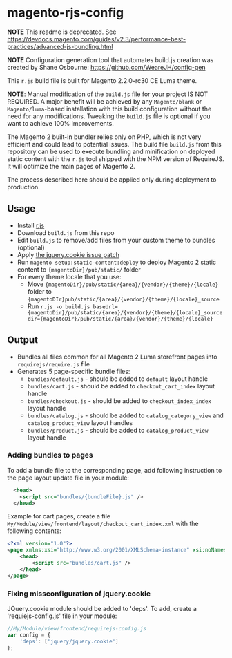 # magento-rjs-config

**NOTE** This readme is deprecated. See https://devdocs.magento.com/guides/v2.3/performance-best-practices/advanced-js-bundling.html

**NOTE** Configuration generation tool that automates build.js creation was created by Shane Osbourne: https://github.com/WeareJH/config-gen

This `r.js` build file is built for Magento 2.2.0-rc30 CE Luma theme.

**NOTE**: Manual modification of the `build.js` file for your project IS NOT REQUIRED. A major benefit will be achieved by any `Magento/blank` or `Magento/luma`-based installation with this build configuration without the need for any modifications. Tweaking the `build.js` file is optional if you want to achieve 100% improvements.

The Magento 2 built-in bundler relies only on PHP, which is not very efficient and could lead to potential issues. The build file `build.js` from this repository can be used to execute bundling and minification on deployed static content with the `r.js` tool shipped with the NPM version of RequireJS. It will optimize the main pages of Magento 2.

The process described here should be applied only during deployment to production.

## Usage
* Install [r.js](http://requirejs.org/docs/optimization.html)
* Download `build.js` from this repo
* Edit `build.js` to remove/add files from your custom theme to bundles (optional)
* Apply [the jquery.cookie issue patch](#fixing-missconfiguration-of-jquerycookie)
* Run `magento setup:static-content:deploy` to deploy Magento 2 static content to `{magentoDir}/pub/static/` folder
* For every theme locale that you use:
  * Move `{magentoDir}/pub/static/{area}/{vendor}/{theme}/{locale}` folder to `{magentoDIr}pub/static/{area}/{vendor}/{theme}/{locale}_source`
  * Run `r.js -o build.js baseUrl={magentoDir}/pub/static/{area}/{vendor}/{theme}/{locale}_source dir={magentoDir}/pub/static/{area}/{vendor}/{theme}/{locale}`

## Output
* Bundles all files common for all Magento 2 Luma storefront pages into `requirejs/require.js` file
* Generates 5 page-specific bundle files:
  * `bundles/default.js` - should be added to `default` layout handle
  * `bundles/cart.js` - should be added to `checkout_cart_index` layout handle
  * `bundles/checkout.js` - should be added to `checkout_index_index` layout handle
  * `bundles/catalog.js` - should be added to `catalog_category_view` and `catalog_product_view` layout handles
  * `bundles/product.js` - should be added to `catalog_product_view` layout handle

### Adding bundles to pages
To add a bundle file to the corresponding page, add following instruction to the page layout update file in your module:
```xml
  <head>
    <script src="bundles/{bundleFile}.js" />
  </head>
```

Example for cart pages, create a file `My/Module/view/frontend/layout/checkout_cart_index.xml` with the following contents:
```xml
<?xml version="1.0"?>
<page xmlns:xsi="http://www.w3.org/2001/XMLSchema-instance" xsi:noNamespaceSchemaLocation="urn:magento:framework:View/Layout/etc/page_configuration.xsd">
    <head>
        <script src="bundles/cart.js" />
    </head>
</page>
```
### Fixing missconfiguration of jquery.cookie
JQuery.cookie module should be added to 'deps'. To add, create a 'requiejs-config.js' file in your module:
```javascript
//My/Module/view/frontend/requirejs-config.js
var config = {
    'deps': ['jquery/jquery.cookie']
};
```
